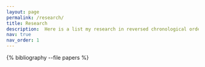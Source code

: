 ```yaml
---
layout: page
permalink: /research/
title: Research
description:  Here is a list my research in reversed chronological order.
nav: true
nav_order: 1
---
```

<!-- _pages/publications.md -->
<div class="publications">

{% bibliography --file papers %}

</div>
